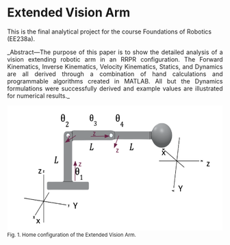 # Extended Vision Arm

This is the final analytical project for the course Foundations of Robotics (EE238a). 

<p align="justify"> 
_Abstract—The purpose of this paper is to show the detailed analysis of a vision extending robotic arm in an RRPR configuration. The Forward Kinematics, Inverse Kinematics, Velocity Kinematics, Statics, and Dynamics are all derived through a combination of hand calculations and programmable algorithms created in MATLAB. All but the Dynamics formulations were successfully derived and example values are illustrated for numerical results._
</p>

 ![Fig. 1 Home Configuration of the Extended Vision Arm](homeconfiguration.png) 
 <sup>Fig. 1. Home configuration of the Extended Vision Arm. </sup>